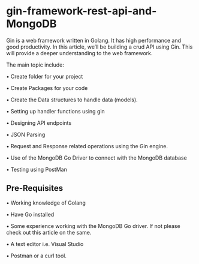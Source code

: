 # gin-framework-rest-api-and-MongoDB
Gin is a web framework written in Golang. It has high performance and good productivity. In this article, we’ll be building a crud API using Gin. This will provide a deeper understanding to the web framework.

The main topic include:

•	Create folder for your project

•	Create Packages for your code

•	Create the Data structures to handle data (models).

•	Setting up handler functions using gin 

•	Designing API endpoints

•	JSON Parsing

•	Request and Response related operations using the Gin engine.

•	Use of the MongoDB Go Driver to connect with the MongoDB database

•	Testing using PostMan

## Pre-Requisites

•	Working knowledge of Golang

•	Have Go installed

•	Some experience working with the MongoDB Go driver. If not please check out this article on the same.

•	A text editor i.e. Visual Studio

•	Postman or a curl tool.
